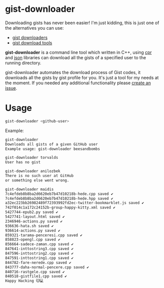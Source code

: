 # gist-downloader

Downloading gists has never been easier! I'm just kidding, this is just one of the alternatives you can use:

- [gist downloaders](https://github.com/search?q=gist+downloader)
- [gist download tools](https://github.com/search?q=gist+download)

**gist-downloader** is a command line tool which written in C++, using [cpr](https://github.com/whoshuu/cpr) and [json](https://github.com/nlohmann/json) libraries can download all the gists of a specified user to the running directory.

gist-downloader automates the download process of Gist codes, it downloads all the gists by gist profile for you. It's just a tool for my needs at the moment. If you needed any additional functionality please [create an issue](https://github.com/maidis/gist-downloader/issues/new).



# Usage

```bash
gist-downloader <github-user>
```

Example:

```bash
gist-downloader
Downloads all gists of a given GitHub user
Example usage: gist-downloader beesandbombs
```

```bash
gist-downloader torvalds
User has no gist
```

```bash
gist-downloader anilozbek
There is no such user at GitHub
or something else went wrong.
```

```bash
gist-downloader maidis
7c4efdeb8b8ba2d6620eb7b47d10218b-hede.cpp saved ✔️
7c4efdeb8b8ba2d6620eb7b47d10218b-hede.hpp saved ✔️
a32ec223bb26982489f72393992fd2ec-twitter-bookmarklet.js saved ✔️
742f014c1a172c24152b-group-happy-kitty.xml saved ✔️
5427744-epub2.py saved ✔️
5427741-layout.html saved ✔️
2346946-actions.py saved ✔️
936636-hata.sh saved ✔️
936614-actions.py saved ✔️
859321-tarama-penceresi.cpp saved ✔️
858823-opengl.cpp saved ✔️
856664-sadece-zaman.cpp saved ✔️
847641-inttostring3.cpp saved ✔️
847596-inttostring2.cpp saved ✔️
847591-inttostring1.cpp saved ✔️
844782-fare-nerede.cpp saved ✔️
843777-daha-normal-pencere.cpp saved ✔️
840716-rastgele.cpp saved ✔️
840518-gistfile1.cpp saved ✔️
Happy Hacking 🐱💻
```
